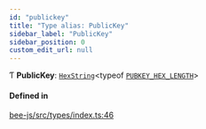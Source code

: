 ```yaml
---
id: "publickey"
title: "Type alias: PublicKey"
sidebar_label: "PublicKey"
sidebar_position: 0
custom_edit_url: null
---
```


Ƭ **PublicKey**: [`HexString`](utils.hex.hexstring.md)<typeof [`PUBKEY_HEX_LENGTH`](../variables/pubkey_hex_length.md)\>

#### Defined in

[bee-js/src/types/index.ts:46](https://github.com/ethersphere/bee-js/blob/6f227e1/src/types/index.ts#L46)
